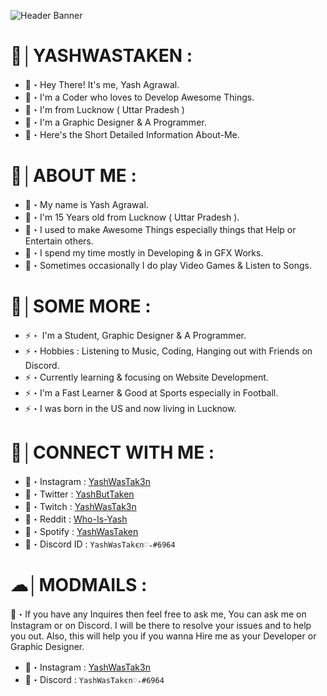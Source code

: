![Header Banner](https://user-images.githubusercontent.com/82566588/114863401-4ee00600-9e0d-11eb-9e80-043e131b687d.png)

 
# 🥂│YASHWASTAKEN : 
- 💭・Hey There! It's me, Yash Agrawal. 
- 💭・I'm a Coder who loves to Develop Awesome Things. 
- 💭・I'm from Lucknow ( Uttar Pradesh )
- 💭・I'm a Graphic Designer & A Programmer.
- 💭・Here's the Short Detailed Information About-Me.


# 🍹│ABOUT ME :
- 🍿・My name is Yash Agrawal.
- 🍿・I'm 15 Years old from Lucknow ( Uttar Pradesh ). 
- 🍿・I used to make Awesome Things especially things that Help or Entertain others. 
- 🍿・I spend my time mostly in Developing & in GFX Works. 
- 🍿・Sometimes occasionally I do play Video Games & Listen to Songs.

# 🚀│SOME MORE : 
- ⚡・ I'm a Student, Graphic Designer & A Programmer. 
- ⚡・Hobbies : Listening to Music, Coding, Hanging out with Friends on Discord.
- ⚡・Currently learning & focusing on Website Development.
- ⚡・I'm a Fast Learner & Good at Sports especially in Football. 
- ⚡・I was born in the US and now living in Lucknow.
# 🎩│CONNECT WITH ME :
- 🍭・Instagram : [YashWasTak3n](https://www.instagram.com/yashwastak3n/)
- 🍭・Twitter : [YashButTaken](https://twitter.com/YashButTaken)
- 🍭・Twitch : [YashWasTak3n](https://www.twitch.tv/yashwastak3n)
- 🍭・Reddit : [Who-Is-Yash](https://www.reddit.com/user/Who-Is-Yash)
- 🍭・Spotify : [YashWasTaken](https://open.spotify.com/user/yfqmwm843r3gckmkngod3ya1c)
- 🍭・Discord ID : ```YashWaѕTakєn♡₊#6964```

# ☁│MODMAILS : 
🌙・If you have any Inquires then feel free to ask me, You can ask me on Instagram or on Discord. I will be there to resolve your issues and to help you out. Also, this will help you if you wanna Hire me as your Developer or Graphic Designer. 
- 🎪・Instagram : [YashWasTak3n](https://www.instagram.com/yashwastak3n/)
- 🎪・Discord : ```YashWaѕTakєn♡₊#6964```
